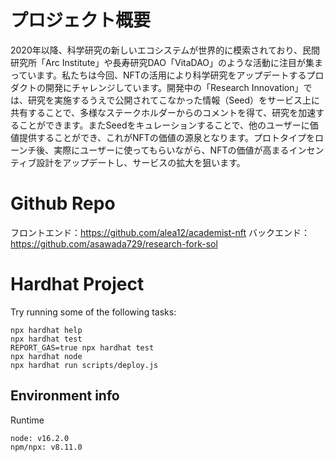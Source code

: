 # プロジェクト概要
2020年以降、科学研究の新しいエコシステムが世界的に模索されており、民間研究所「Arc Institute」や長寿研究DAO「VitaDAO」のような活動に注目が集まっています。私たちは今回、NFTの活用により科学研究をアップデートするプロダクトの開発にチャレンジしています。開発中の「Research Innovation」では、研究を実施するうえで公開されてこなかった情報（Seed）をサービス上に共有することで、多様なステークホルダーからのコメントを得て、研究を加速することができます。またSeedをキュレーションすることで、他のユーザーに価値提供することができ、これがNFTの価値の源泉となります。プロトタイプをローンチ後、実際にユーザーに使ってもらいながら、NFTの価値が高まるインセンティブ設計をアップデートし、サービスの拡大を狙います。

# Github Repo
フロントエンド：https://github.com/alea12/academist-nft
バックエンド：https://github.com/asawada729/research-fork-sol


# Hardhat Project

Try running some of the following tasks:

```shell
npx hardhat help
npx hardhat test
REPORT_GAS=true npx hardhat test
npx hardhat node
npx hardhat run scripts/deploy.js
```

## Environment info

Runtime
```
node: v16.2.0
npm/npx: v8.11.0
```
